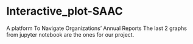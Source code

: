 # Interactive_plot-SAAC
A platform To Navigate Organizations’ Annual Reports
The last 2 graphs from jupyter notebook are the ones for our project.
